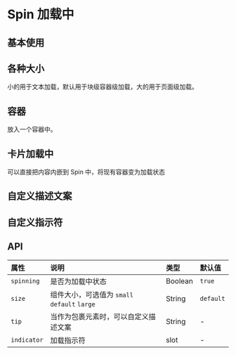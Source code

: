 # Spin 加载中 <Common-SourceCodeLink comp="spin" />

## 基本使用

<Common-Democode>
  <spin-demo1 />
  <highlight-code slot="codeText" lang="vue">
    <template>
      <section>
        <a-spin />
      </section>
    </template>
  </highlight-code>
</Common-Democode>


## 各种大小

小的用于文本加载，默认用于块级容器级加载，大的用于页面级加载。

<Common-Democode>
  <spin-demo2 />
  <highlight-code slot="codeText" lang="vue">
    <template>
      <div>
        <a-spin size="small" />
        <a-spin />
        <a-spin size="large" />
      </div>
    </template>
  </highlight-code>
</Common-Democode>


## 容器

放入一个容器中。

<Common-Democode>
  <spin-demo3 />
  <highlight-code slot="codeText" lang="vue">
    <template>
      <div class="example">
        <a-spin />
      </div>
    </template>
    <style scoped>
      .example {
        text-align: center;
        background: rgba(0,0,0,0.05);
        border-radius: 4px;
        margin-bottom: 20px;
        padding: 30px 50px;
        margin: 20px 0;
      }
    </style>
  </highlight-code>
</Common-Democode>


## 卡片加载中

可以直接把内容内嵌到 Spin 中，将现有容器变为加载状态

<Common-Democode>
  <spin-demo5 />
  <highlight-code slot="codeText" lang="vue">
    <template>
      <div>
        <a-spin :spinning="spinning">
          <div class="spin-content">
            可以点击‘切换’按钮，控制本区域的spin展示。
          </div>
        </a-spin>
        Loading state：<a-switch v-model="spinning"></a-switch>
      </div>
    </template>
    <script>
      export default {
        data () {
          return {
            spinning: false
          }
        },
        methods: {
          changeSpinning(){
            this.spinning = !this.spinning
          }
        },
      }
    </script>
    <style scoped>
      .spin-content{
        border: 1px solid #91d5ff;
        background-color: #e6f7ff;
        padding: 30px;
      }
    </style>
  </highlight-code>
</Common-Democode>


## 自定义描述文案

<Common-Democode>
  <spin-demo4 />
  <highlight-code slot="codeText" lang="vue">
    <template>
      <div>
        <a-spin tip="Loading...">
          <div class="spin-content">
            我可以自定义描述文案
          </div>
        </a-spin>
      </div>
    </template>
    <style scoped>
      .spin-content{
        border: 1px solid #91d5ff;
        background-color: #e6f7ff;
        padding: 30px;
      }
    </style>
  </highlight-code>
</Common-Democode>


## 自定义指示符

<Common-Democode>
  <spin-demo6 />
  <highlight-code slot="codeText" lang="vue">
    <template>
      <div>
        <a-spin>
          <a-icon slot="indicator" type="loading" style="font-size: 24px" spin />
        </a-spin>
      </div>
    </template>
  </highlight-code>
</Common-Democode>


## API

| 属性        | 说明                                         | 类型    | 默认值    |
| :---------- | :------------------------------------------- | :------ | :-------- |
| `spinning`  | 是否为加载中状态                             | Boolean | `true`    |
| `size`      | 组件大小，可选值为 `small` `default` `large` | String  | `default` |
| `tip`       | 当作为包裹元素时，可以自定义描述文案         | String  | -         |
| `indicator` | 加载指示符                                   | slot    | -         |
